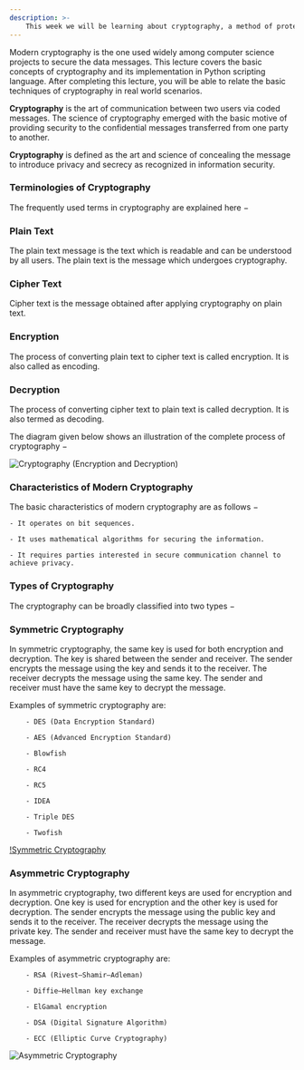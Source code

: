 ```yaml
---
description: >-
    This week we will be learning about cryptography, a method of protecting information by encoding it. We will be learning about the different types of ciphers, and how to implement them in Python.
---
```


Modern cryptography is the one used widely among computer science projects to secure the data messages. This lecture covers the basic concepts of cryptography and its implementation in Python scripting language. After completing this lecture, you will be able to relate the basic techniques of cryptography in real world scenarios.

**Cryptography** is the art of communication between two users via coded messages. The science of cryptography emerged with the basic motive of providing security to the confidential messages transferred from one party to another.

**Cryptography** is defined as the art and science of concealing the message to introduce privacy and secrecy as recognized in information security.

### **Terminologies of Cryptography**
The frequently used terms in cryptography are explained here −

### **Plain Text**
The plain text message is the text which is readable and can be understood by all users. The plain text is the message which undergoes cryptography.

### **Cipher Text**
Cipher text is the message obtained after applying cryptography on plain text.

### **Encryption**
The process of converting plain text to cipher text is called encryption. It is also called as encoding.

### **Decryption**
The process of converting cipher text to plain text is called decryption. It is also termed as decoding.

The diagram given below shows an illustration of the complete process of cryptography −

![Cryptography (Encryption and Decryption)](https://www.tutorialspoint.com/cryptography_with_python/images/encryption.jpg)

### Characteristics of Modern Cryptography
The basic characteristics of modern cryptography are as follows −

    - It operates on bit sequences.

    - It uses mathematical algorithms for securing the information.

    - It requires parties interested in secure communication channel to achieve privacy.


### **Types of Cryptography**
The cryptography can be broadly classified into two types −

### **Symmetric Cryptography**
In symmetric cryptography, the same key is used for both encryption and decryption. The key is shared between the sender and receiver. The sender encrypts the message using the key and sends it to the receiver. The receiver decrypts the message using the same key. The sender and receiver must have the same key to decrypt the message.

Examples of symmetric cryptography are:
    
        - DES (Data Encryption Standard)
    
        - AES (Advanced Encryption Standard)
    
        - Blowfish
    
        - RC4
    
        - RC5
    
        - IDEA
    
        - Triple DES
    
        - Twofish

[!Symmetric Cryptography](https://www.encryptionconsulting.com/wp-content/uploads/2022/08/3.jpg)

### **Asymmetric Cryptography**

In asymmetric cryptography, two different keys are used for encryption and decryption. One key is used for encryption and the other key is used for decryption. The sender encrypts the message using the public key and sends it to the receiver. The receiver decrypts the message using the private key. The sender and receiver must have the same key to decrypt the message.

Examples of asymmetric cryptography are:
    
        - RSA (Rivest–Shamir–Adleman)
    
        - Diffie–Hellman key exchange
    
        - ElGamal encryption
    
        - DSA (Digital Signature Algorithm)
    
        - ECC (Elliptic Curve Cryptography)


![Asymmetric Cryptography](https://www.encryptionconsulting.com/wp-content/uploads/2022/08/4.jpg)

